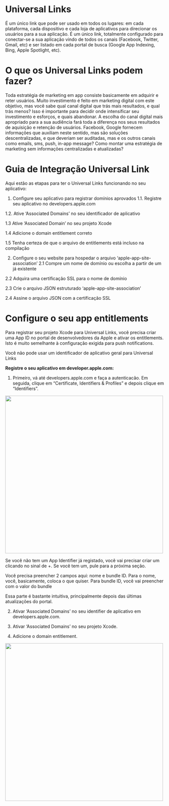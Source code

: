 # Universal Links #

É um único link que pode ser usado em todos os lugares: em cada plataforma, cada dispositivo e cada loja de aplicativos para direcionar os usuários para a sua aplicação. É um único link, totalmente configurado para conectar-se a sua aplicação vindo de todos os canais (Facebook, Twitter, Gmail, etc) e ser listado em cada portal de busca (Google App Indexing, Bing, Apple Spotlight, etc).

# O que os Universal Links podem fazer? #

Toda estratégia de marketing em app consiste basicamente em adquirir e reter usuários. Muito investimento é feito em marketing digital com este objetivo, mas você sabe qual canal digital que trás mais resultados, e qual trás menos? Isso é importante para decidir onde intensificar seu investimento e esforços, e quais abandonar. A escolha do canal digital mais apropriado para a sua audiência fará toda a diferença nos seus resultados de aquisição e retenção de usuários. Facebook, Google fornecem informações que auxiliam neste sentido, mas são soluções descentralizadas, e que deveriam ser auditadas, mas e os outros canais como emails, sms, push, in-app message? Como montar uma estratégia de marketing sem informações centralizadas e atualizadas?


# Guia de Integração Universal Link #
Aqui estão as etapas para ter o Universal Links funcionando no seu aplicativo:

1. Configure seu aplicativo para registrar domínios aprovados
1.1. Registre seu aplicativo no developers.apple.com

1.2. Ative ‘Associated Domains’ no seu identificador de aplicativo

1.3 Ative ‘Associated Domain’ no seu projeto Xcode

1.4 Adicione o domain entitlement correto

1.5 Tenha certeza de que o arquivo de entitlements está incluso na compilação

2. Configure o seu website para hospedar o arquivo ‘apple-app-site-association’
2.1 Compre um nome de domínio ou escolha a partir de um já existente

2.2 Adquira uma certificação SSL para o nome de domínio

2.3 Crie o arquivo JSON estruturado ‘apple-app-site-association’

2.4 Assine o arquivo JSON com a certificação SSL

# Configure o seu app entitlements #
Para registrar seu projeto Xcode para Universal Links, você precisa criar uma App ID no portal de desenvolvedores da Apple e ativar os entitlements. Isto é muito semelhante à configuração exigida para push notifications.

Você não pode usar um identificador de aplicativo geral para Universal Links

**Registre o seu aplicativo em developer.apple.com:**

1. Primeiro, vá até developers.apple.com e faça a autenticacão. Em seguida, clique em “Certificate, Identifiers & Profiles” e depois clique em “Identifiers”.
<img src="http://cdn.getmo.com.br/images/universal_links/developer_portal.png" width="500">

Se você não tem um App Identifier já registado, você vai precisar criar um clicando no sinal de +. Se você tem um, pule para a próxima seção.

Você precisa preencher 2 campos aqui: nome e bundle ID. Para o nome, você, basicamente, coloca o que quiser. Para bundle ID, você vai preencher com o valor do bundle

Essa parte é bastante intuitiva, principalmente depois das últimas atualizações do portal.

2. Ativar ‘Associated Domains’ no seu identifier de aplicativo em developers.apple.com.

3. Ativar ‘Associated Domains’ no seu projeto Xcode.

4. Adicione o domain entitlement.
<img src="http://cdn.getmo.com.br/images/universal_links/associated_domains.png" width="500">




